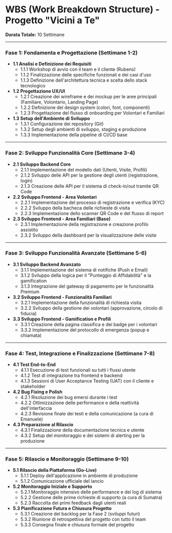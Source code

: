 # WBS (Work Breakdown Structure) - Progetto "Vicini a Te"

**Durata Totale:** 10 Settimane

---

### Fase 1: Fondamenta e Progettazione (Settimane 1-2)

*   **1.1 Analisi e Definizione dei Requisiti**
    *   1.1.1 Workshop di avvio con il team e il cliente (Rubens)
    *   1.1.2 Finalizzazione delle specifiche funzionali e dei casi d'uso
    *   1.1.3 Definizione dell'architettura tecnica e scelta dello stack tecnologico
*   **1.2 Progettazione UX/UI**
    *   1.2.1 Creazione dei wireframe e dei mockup per le aree principali (Familiare, Volontario, Landing Page)
    *   1.2.2 Definizione del design system (colori, font, componenti)
    *   1.2.3 Progettazione del flusso di onboarding per Volontari e Familiari
*   **1.3 Setup dell'Ambiente di Sviluppo**
    *   1.3.1 Configurazione dei repository (Git)
    *   1.3.2 Setup degli ambienti di sviluppo, staging e produzione
    *   1.3.3 Implementazione della pipeline di CI/CD base

---

### Fase 2: Sviluppo Funzionalità Core (Settimane 3-4)

*   **2.1 Sviluppo Backend Core**
    *   2.1.1 Implementazione del modello dati (Utenti, Visite, Profili)
    *   2.1.2 Sviluppo delle API per la gestione degli utenti (registrazione, login)
    *   2.1.3 Creazione delle API per il sistema di check-in/out tramite QR Code
*   **2.2 Sviluppo Frontend - Area Volontari**
    *   2.2.1 Implementazione del processo di registrazione e verifica (KYC)
    *   2.2.2 Sviluppo della bacheca delle richieste di visita
    *   2.2.3 Implementazione dello scanner QR Code e del flusso di report
*   **2.3 Sviluppo Frontend - Area Familiari (Base)**
    *   2.3.1 Implementazione della registrazione e creazione profilo assistito
    *   2.3.2 Sviluppo della dashboard per la visualizzazione delle visite

---

### Fase 3: Sviluppo Funzionalità Avanzate (Settimane 5-6)

*   **3.1 Sviluppo Backend Avanzato**
    *   3.1.1 Implementazione del sistema di notifiche (Push e Email)
    *   3.1.2 Sviluppo della logica per il "Punteggio di Affidabilità" e la gamification
    *   3.1.3 Integrazione del gateway di pagamento per le funzionalità Premium
*   **3.2 Sviluppo Frontend - Funzionalità Familiari**
    *   3.2.1 Implementazione della funzionalità di richiesta visita
    *   3.2.2 Sviluppo della gestione dei volontari (approvazione, circolo di fiducia)
*   **3.3 Sviluppo Frontend - Gamification e Profili**
    *   3.3.1 Creazione della pagina classifica e dei badge per i volontari
    *   3.3.2 Implementazione del protocollo di emergenza (popup e chiamata)

---

### Fase 4: Test, Integrazione e Finalizzazione (Settimane 7-8)

*   **4.1 Test End-to-End**
    *   4.1.1 Esecuzione di test funzionali su tutti i flussi utente
    *   4.1.2 Test di integrazione tra frontend e backend
    *   4.1.3 Sessioni di User Acceptance Testing (UAT) con il cliente e stakeholder
*   **4.2 Bug Fixing e Polish**
    *   4.2.1 Risoluzione dei bug emersi durante i test
    *   4.2.2 Ottimizzazione delle performance e della reattività dell'interfaccia
    *   4.2.3 Revisione finale dei testi e della comunicazione (a cura di Emanuele)
*   **4.3 Preparazione al Rilascio**
    *   4.3.1 Finalizzazione della documentazione tecnica e utente
    *   4.3.2 Setup del monitoraggio e dei sistemi di alerting per la produzione

---

### Fase 5: Rilascio e Monitoraggio (Settimane 9-10)

*   **5.1 Rilascio della Piattaforma (Go-Live)**
    *   5.1.1 Deploy dell'applicazione in ambiente di produzione
    *   5.1.2 Comunicazione ufficiale del lancio
*   **5.2 Monitoraggio Iniziale e Supporto**
    *   5.2.1 Monitoraggio intensivo delle performance e dei log di sistema
    *   5.2.2 Gestione delle prime richieste di supporto (a cura di Sumatra)
    *   5.2.3 Raccolta dei primi feedback dagli utenti reali
*   **5.3 Pianificazione Futura e Chiusura Progetto**
    *   5.3.1 Creazione del backlog per la Fase 2 (sviluppi futuri)
    *   5.3.2 Riunione di retrospettiva del progetto con tutto il team
    *   5.3.3 Consegna finale e chiusura formale del progetto
